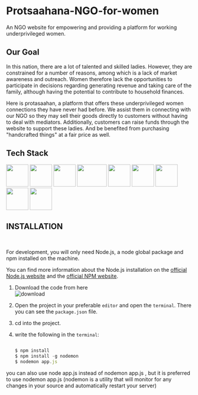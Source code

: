 # Protsaahana-NGO-for-women
An NGO website for empowering and providing a platform for working underprivileged women.

## Our Goal
In this nation, there are a lot of talented and skilled ladies. However, they are constrained for a number of reasons, among which is a lack of market awareness and outreach. Women therefore lack the opportunities to participate in decisions regarding generating revenue and taking care of the family, although having the potential to contribute to household finances. 

Here is protasaahan, a platform that offers these underprivileged women connections they have never had before. We assist them in connecting with our NGO so they may sell their goods directly to customers without having to deal with mediators. Additionally, customers can raise funds through the website to support these ladies. And be benefited from purchasing "handcrafted things" at a fair price as well.

## Tech Stack
<p float="left">   
   <img src="https://ik.imagekit.io/48vhb7pknty/ejs_pz6VKZxC2.png" width="60" height="60"> 
   
   <img src="https://cdn2.iconfinder.com/data/icons/designer-skills/128/code-programming-javascript-software-develop-command-language-256.png" width="60" height="60">   

   <img src="https://cdn3.iconfinder.com/data/icons/popular-services-brands/512/node-256.png" width="60" height="60">  
   
   <img src="https://miro.medium.com/max/800/1*9AbbVli10NreTXCpiVYEOQ.png" width="80" height="60">  

   <img src="https://encrypted-tbn0.gstatic.com/images?q=tbn:ANd9GcQqlq7lLfSoXGsWGLeimUTkuGGZqOh6bMOl8GAutod8FIllEedyu5rkOEyBI4UZ50W4SYE&usqp=CAU" width="60" height="60">   

   <img src="https://ik.imagekit.io/48vhb7pknty/passport_t91H6v4nL.png" width="60" height="60">
   
   <img src="https://ik.imagekit.io/48vhb7pknty/mongo_GOU-9AvOM.png" width="60" height="60"> 

   <img src="https://img.icons8.com/color/64/000000/git.png" width="60" height="60"> 

   <img src="https://ik.imagekit.io/48vhb7pknty/git_J9FDXTySH.png" width="60" height="60"> 
   <p>
     
## INSTALLATION
<br>
    
For development, you will only need Node.js, a node global package and npm installed on the machine.

You can find more information about the Node.js installation on the [official Node.js website](https://nodejs.org/) and the [official NPM website](https://npmjs.org/).

1. Download the code from here
    <br>
    ![download](https://ik.imagekit.io/48vhb7pknty/download_mlAHlzcWu)
    <br>
    
2. Open the project in your preferable `editor` and open the `terminal`. There you can see the `package.json` file.

3. cd into the project.

4. write the following in the `terminal`:
   
   ```Javascript

   $ npm install
   $ npm install -g nodemon
   $ nodemon app.js 
   ```

   
  you can also use node app.js instead of nodemon app.js , but it is preferred to use nodemon app.js (nodemon is a utility that will monitor for any changes in your source and automatically restart your server)
